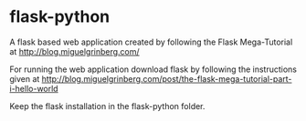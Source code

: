flask-python
============

A flask based web application created by following the Flask Mega-Tutorial at http://blog.miguelgrinberg.com/

For running the web application download flask by following the instructions given at http://blog.miguelgrinberg.com/post/the-flask-mega-tutorial-part-i-hello-world

Keep the flask installation in the flask-python folder.
